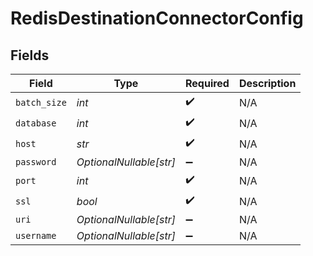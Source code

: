 # RedisDestinationConnectorConfig


## Fields

| Field                   | Type                    | Required                | Description             |
| ----------------------- | ----------------------- | ----------------------- | ----------------------- |
| `batch_size`            | *int*                   | :heavy_check_mark:      | N/A                     |
| `database`              | *int*                   | :heavy_check_mark:      | N/A                     |
| `host`                  | *str*                   | :heavy_check_mark:      | N/A                     |
| `password`              | *OptionalNullable[str]* | :heavy_minus_sign:      | N/A                     |
| `port`                  | *int*                   | :heavy_check_mark:      | N/A                     |
| `ssl`                   | *bool*                  | :heavy_check_mark:      | N/A                     |
| `uri`                   | *OptionalNullable[str]* | :heavy_minus_sign:      | N/A                     |
| `username`              | *OptionalNullable[str]* | :heavy_minus_sign:      | N/A                     |
